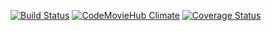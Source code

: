 [![Build Status](https://travis-ci.org/<DuncanRose>/<MovieHub>.svg?branch=master)](https://travis-ci.org/<DuncanRose>/<MovieHub>) [![CodeMovieHub Climate](https://codeclimate.com/github/<DuncanRose>/<MovieHub>.png)](https://codeclimate.com/github/<DuncanRose>/<MovieHub>) [![Coverage Status](https://coveralls.io/repos/<DuncanRose>/<MovieHub>/badge.png)](https://coveralls.io/r/<DuncanRose>/<MovieHub>)
